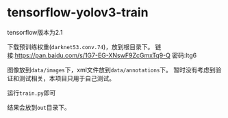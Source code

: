 # tensorflow-yolov3-train

tensorflow版本为2.1

下载预训练权重(`darknet53.conv.74`)，放到根目录下。
链接:https://pan.baidu.com/s/1G7-EG-XNswF9ZcGmxTq9-Q  密码:ltg6

图像放到`data/images`下，xml文件放到`data/annotations`下。
暂时没有考虑到验证和测试相关，本项目只用于自己测试。

运行`train.py`即可

结果会放到`out`目录下。

